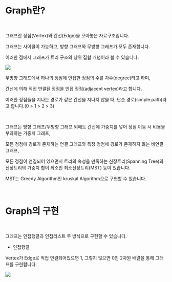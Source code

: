 # Graph란?

<br/>

그래프란 정점(Vertex)와 간선(Edge)을 모아놓은 자료구조입니다.

그래프는 사이클이 가능하고, 방향 그래프와 무방향 그래프가 모두 존재합니다.

이러한 점에서 그래프가 트리 구조의 상위 집합 개념이라 볼 수 있습니다.

<img src="https://blog.kakaocdn.net/dn/ceAVKK/btr4aL5e79e/pQwu4lc93RY3DbCYKFEMkk/img.png"/>

무방향 그래프에서 하나의 정점에 인접한 정점의 수를 차수(degree)라고 하며,

간선에 의해 직접 연결된 정점을 인접 정점(adjacent vertex)라고 합니다.

이러한 정점들을 지나는 경로가 같은 간선을 지나지 않을 때, 단순 경로(simple path)라고 합니다.(0 > 1 > 2 > 3)

<br/>

그래프는 방향 그래프/무방향 그래프 외에도 간선에 가중치를 넣어 정점 이동 시 비용을 부과하는 가중치 그래프,

모든 정점에 경로가 존재하는 연결 그래프와 특정 정점에 경로가 존재하지 않는 비연결 그래프,

모든 정점이 연결되어 있으면서 트리의 속성을 만족하는 신장트리(Spanning Tree)와 신장트리의 가중치 합이 최소인 최소신장트리(MST) 등이 있습니다.

MST는 Greedy Algorithm인 kruskal Algorithm으로 구현할 수 있습니다.

<br/>

# Graph의 구현

<br/>

그래프는 인접행렬과 인접리스트 두 방식으로 구현할 수 있습니다.


- 인접행렬


Vertex가 Edge로 직접 연결되어있으면 1, 그렇지 않으면 0인 2차원 배열을 통해 그래프를 구현합니다.

<img src="https://blog.kakaocdn.net/dn/LakX6/btr4gEGu4Wu/KO5sBCYPDFutGKreVfgTgK/img.png"/>